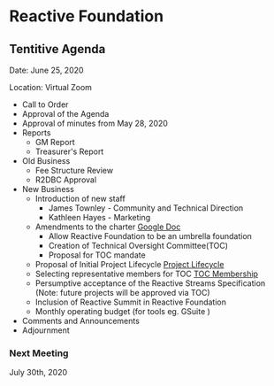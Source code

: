 # Reactive Foundation

## Tentitive Agenda

Date: June 25, 2020

Location: Virtual Zoom

 - Call to Order
  -  Approval of the Agenda
  -  Approval of minutes from May 28, 2020
 - Reports
    - GM Report
    - Treasurer's Report
 - Old Business
    - Fee Structure Review 
    - R2DBC Approval
 - New Business
   - Introduction of new staff
     - James Townley - Community and Technical Direction
     - Kathleen Hayes - Marketing
   - Amendments to the charter [Google Doc](https://docs.google.com/document/d/1OvIdmkdLcz38eLq89dwuByzIi19WGMEH-cwo2c_zy6s)
     -  Allow Reactive Foundation to be an umbrella foundation
     -  Creation of Technical Oversight Committee(TOC) 
     -  Proposal for TOC mandate
   - Proposal of Initial Project Lifecycle [Project Lifecycle](proposal_toc_project_lifecycle.md)
   - Selecting representative members for TOC [TOC Membership](proposal_toc_initial_membership.md)
   - Persumptive acceptance of the Reactive Streams Specification (Note: future projects will be approved via TOC)
   - Inclusion of Reactive Summit in Reactive Foundation
   - Monthly operating budget (for tools eg. GSuite )
 - Comments and Announcements
 - Adjournment

### Next Meeting 
July 30th, 2020
